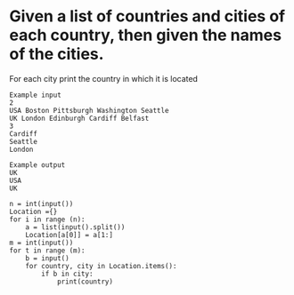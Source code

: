 # Given a list of countries and cities of each country, then given the names of the cities.
For each city print the country in which it is located

```
Example input
2
USA Boston Pittsburgh Washington Seattle
UK London Edinburgh Cardiff Belfast
3
Cardiff
Seattle
London

Example output
UK
USA
UK

```
```
n = int(input())
Location ={}
for i in range (n):
    a = list(input().split())
    Location[a[0]] = a[1:]
m = int(input())
for t in range (m):
    b = input()
    for country, city in Location.items():
        if b in city:
            print(country)
```
